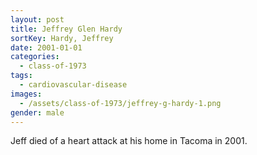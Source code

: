 ```yaml
---
layout: post
title: Jeffrey Glen Hardy
sortKey: Hardy, Jeffrey
date: 2001-01-01
categories:
  - class-of-1973
tags:
  - cardiovascular-disease
images:
  - /assets/class-of-1973/jeffrey-g-hardy-1.png
gender: male
---
```

Jeff died of a heart attack at his home in Tacoma in 2001. 
